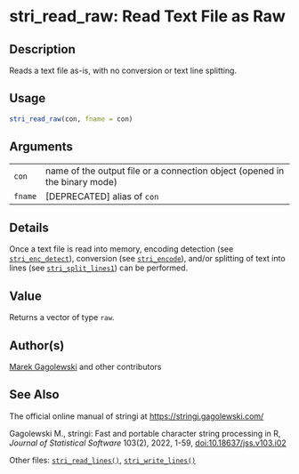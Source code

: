 # stri_read_raw: Read Text File as Raw

## Description

Reads a text file as-is, with no conversion or text line splitting.

## Usage

``` r
stri_read_raw(con, fname = con)
```

## Arguments

|  |  |
|----|----|
| `con` | name of the output file or a connection object (opened in the binary mode) |
| `fname` | \[DEPRECATED\] alias of `con` |

## Details

Once a text file is read into memory, encoding detection (see [`stri_enc_detect`](stri_enc_detect.md)), conversion (see [`stri_encode`](stri_encode.md)), and/or splitting of text into lines (see [`stri_split_lines1`](stri_split_lines.md)) can be performed.

## Value

Returns a vector of type `raw`.

## Author(s)

[Marek Gagolewski](https://www.gagolewski.com/) and other contributors

## See Also

The official online manual of <span class="pkg">stringi</span> at <https://stringi.gagolewski.com/>

Gagolewski M., <span class="pkg">stringi</span>: Fast and portable character string processing in R, *Journal of Statistical Software* 103(2), 2022, 1-59, [doi:10.18637/jss.v103.i02](https://doi.org/10.18637/jss.v103.i02)

Other files: [`stri_read_lines()`](stri_read_lines.md), [`stri_write_lines()`](stri_write_lines.md)
